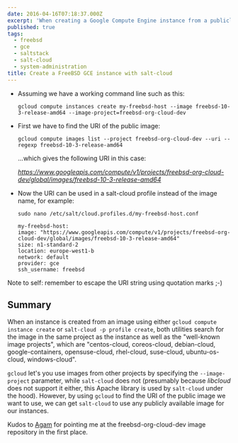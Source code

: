 ```yaml
---
date: 2016-04-16T07:18:37.000Z
excerpt: 'When creating a Google Compute Engine instance from a publicly shared image which is not in your own project nor one of the default projects - such as FreeBSD - the <em>image-project</em> can be specified on the <em>gcloud</em> command line. Here''s how to do the same when using <em>salt-cloud </em>instead of <em>gcloud</em>:'
published: true
tags:
  - freebsd
  - gce
  - saltstack
  - salt-cloud
  - system-administration
title: Create a FreeBSD GCE instance with salt-cloud
---
```

* Assuming we have a working command line such as this:

  ```shell
  gcloud compute instances create my-freebsd-host --image freebsd-10-3-release-amd64 --image-project=freebsd-org-cloud-dev
  ```

* First we have to find the URI of the public image:

  ```shell
  gcloud compute images list --project freebsd-org-cloud-dev --uri --regexp freebsd-10-3-release-amd64
  ```

  ...which gives the following URI in this case:

  _https://www.googleapis.com/compute/v1/projects/freebsd-org-cloud-dev/global/images/freebsd-10-3-release-amd64_

* Now the URI can be used in a salt-cloud profile instead of the image name, for example:

  ```shell
  sudo nano /etc/salt/cloud.profiles.d/my-freebsd-host.conf
  ```

  ```text
  my-freebsd-host:  
  image: "https://www.googleapis.com/compute/v1/projects/freebsd-org-cloud-dev/global/images/freebsd-10-3-release-amd64"
  size: n1-standard-2  
  location: europe-west1-b  
  network: default  
  provider: gce  
  ssh_username: freebsd  
  ```

Note to self: remember to escape the URI string using quotation marks ;-)

## Summary

When an instance is created from an image using either `gcloud compute instance create` or `salt-cloud -p profile create`, both utilities search for the image in the same project as the instance as well as the "well-known image projects", which are "centos-cloud, coreos-cloud, debian-cloud, google-containers, opensuse-cloud, rhel-cloud, suse-cloud, ubuntu-os-cloud, windows-cloud".  

`gcloud` let's you use images from other projects by specifying the `--image-project` parameter, while `salt-cloud` does not (presumably because _libcloud_ does not support it either, this Apache library is used by `salt-cloud` under the hood). However, by using `gcloud` to find the URI of the public image we want to use, we can get `salt-cloud` to use any publicly available image for our instances.

Kudos to [Agam](https://agam.github.io/post/2015/08/19/freebsd-on-gce-the-last-post/) for pointing me at the freebsd-org-cloud-dev image repository in the first place.
